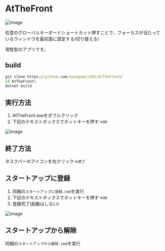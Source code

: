# AtTheFront

![image](https://user-images.githubusercontent.com/38910015/184054098-5327b0e0-0226-4370-a5d2-1c31905216b4.png)

任意のグローバルキーボードショートカット押すことで、フォーカスが当たっているウィンドウを最前面に固定する(切り替える)

常駐型のアプリです。

## build

```cmd
git clone https://github.com/nanagami1369/AtTheFront/
cd AtTheFront\
dotnet build

```

## 実行方法

1. AtTheFront.exeをダブルクリック
1. 下記のテキストボックスでホットキーを押す→`OK`

![image](https://user-images.githubusercontent.com/38910015/190970613-0579e359-c377-487f-a669-9c6b4f92fb32.png)

## 終了方法

タスクバーのアイコンを右クリック→`終了`

## スタートアップに登録

1. 同梱の`スタートアップに登録.cmd`を実行
1. 下記のテキストボックスでホットキーを押す→`OK`
1. 登録完了(起動はしない)

![image](https://user-images.githubusercontent.com/38910015/190970613-0579e359-c377-487f-a669-9c6b4f92fb32.png)

## スタートアップから解除

同梱の`スタートアップから解除.cmd`を実行
